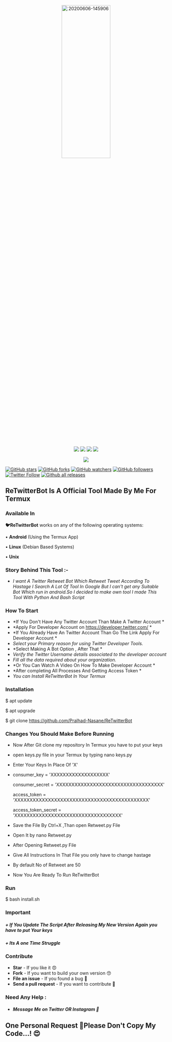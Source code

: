 
<p align="center"><a href="https://ibb.co/JpgRcW4"><img src="https://i.ibb.co/R6dpgGm/20200606-145906.jpg" alt="20200606-145906" height="35%" width="55%" border="0"></a></p>
<p align="center">
<img src="https://img.shields.io/badge/OFFICIAL-😎-brightgreen.svg?style=plastic">
<img src="https://img.shields.io/badge/Python-3-brightgreen.svg?style=plastic">
<img src="https://img.shields.io/badge/Termux-✔-brightgreen.svg?style=plastic">
<img src="https://img.shields.io/badge/Maintained%3F-yes-brightgreen.svg?style=plastic">
</p>
<b>
</b>
<p align="center">
<img src="http://ForTheBadge.com/images/badges/made-with-python.svg">
</p>

[![GitHub stars](https://img.shields.io/github/stars/Pralhad-Nasane/ReTwitterBot.svg?style=social&label=Star)](https://github.com/Pralhad-Nasane/ReTwitterBot) 
[![GitHub forks](https://img.shields.io/github/forks/Pralhad-Nasane/ReTwitterBot.svg?style=social&label=Fork)](https://github.com/Pralhad-Nasane/ReTwitterBot/fork) [![GitHub watchers](https://img.shields.io/github/watchers/Pralhad-Nasane/ReTwitterBot.svg?style=social&label=Watch)](https://github.com/Pralhad-Nasane/ReTwitterBot) [![GitHub followers](https://img.shields.io/github/followers/Pralhad-Nasane.svg?style=social&label=Follow)](https://github.com/Pralhad-Nasane/ReTwitterBot)  
[![Twitter Follow](https://img.shields.io/twitter/follow/pralhadnasane10.svg?style=social)](https://twitter.com/pralhadnasanpralhadnasane10)
[![Github all releases](https://img.shields.io/github/downloads/Pralhad-Nasane/ReTwitterBot/total.svg?style=plastic)](https://GitHub.com/Pralhad-Nasan/ReTwitterBot/releases/)

<head><h2><align="center">ReTwitterBot Is A Official Tool Made By Me For Termux</h2> </head>

### Available In 

**🐦ReTwitterBot** works on any of the following operating systems:

• **Android** (Using the Termux App)

• **Linux** (Debian Based Systems)

• **Unix**

### Story Behind This Tool :-
+ _I want A Twitter Retweet Bot Which Retweet Tweet According To Hastage_
   _I Search A Lot Of Tool In Google But I can't get any Suitable Bot_ 
   _Which run in android.So I decided to make own tool_
   _I made This Tool With Python And Bash Script_
### How To Start
+ *If You Don't Have Any Twitter Account Than Make A Twitter Account *
+ *Apply For Developer Account on https://developer.twitter.com/ *
+ *If You Already Have An Twitter Account Than Go The Link Apply For Developer Account *
+ *Select your Primary reason for using Twitter Developer Tools.*
+ *Select Making A Bot Option , After That *
+ *Verify the Twitter Username details associated to the developer account*
+ *Fill all the data required about your organization.*
+ *Or You Can Watch A Video On How To Make Developer Account *
+ *After completing All Processes And Getting Access Token *
+ *You can Install ReTwitterBot In Your Termux*


 ### Installation 
 
 $ apt update
 
 $ apt upgrade
 
 $ git clone https://github.com/Pralhad-Nasane/ReTwitterBot

### Changes You Should Make Before Running

+ Now After Git clone my repository In Termux you have to put your keys
+ open keys.py file in your Termux by typing nano keys.py 
+ Enter Your Keys In Place Of 'X'
+ consumer_key = 'XXXXXXXXXXXXXXXXXXX'

  consumer_secret = 'XXXXXXXXXXXXXXXXXXXXXXXXXXXXXXXXXXX'
  
  access_token = 'XXXXXXXXXXXXXXXXXXXXXXXXXXXXXXXXXXXXXXXXXXXX'
  
  access_token_secret = 'XXXXXXXXXXXXXXXXXXXXXXXXXXXXXXXXXXX'

 + Save the File By Ctrl+X ,Than open Retweet.py File
 + Open It by nano Retweet.py 
 + After Opening Retweet.py File 
 + Give All Instructions In That File you only have to change hastage 
 + By default No of Retweet are 50 
 + Now You Are Ready To Run ReTwitterBot 
 
 ### Run 
  $ bash install.sh
 
 ### Important 
##### + _If You Update The Script After Releasing My New Version Again you have to put Your keys_
##### + _Its A one Time Struggle_

### Contribute
+ **Star** - If you like it 😍
+ **Fork** - If you want to build your own version 😙
+ **File an issue** - If you found a bug 🐞
+ **Send a pull request** - If you want to contribute 🛂

### Need Any Help :
+ ##### Message Me on Twitter OR Instagram 📨

## One Personal Request 🙏Please Don't Copy My Code...! 😍
